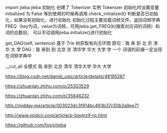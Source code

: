 import jieba
jieba 初始化
创建了 Tokenizer 实例
Tokenizer 初始化时设置变量 initialized 为 False
等到使用的时候再调用 check_initialized() 判断是否已初始化，如果没有初始化，进行初始化
初始化过程主要加载词频文件，返回词频字典FREQ（key为词，value为词频，可用jieba.get_FREQ(k)搜索对应词的词频）和词的总数目。
可以手动调用jieba.initialize()进行初始化

get_DAG(self, sentence) 基于 Trie 树获取有向无环图
原句：我	来		到	北	京	清	华	大	学
DAG：我  来到	到	 北京 京 清华学 华大 大学 学
一个 词语的前缀一定出现在词频字典中

__cut_all 全模式
我 来到 北京 清华 清华大学 华大 大学

https://blog.csdn.net/daniel_ustc/article/details/48195287

https://zhuanlan.zhihu.com/p/25303529

https://zhuanlan.zhihu.com/p/35846232

http://midday.me/article/003023dc3f814bc493b37c50b2a9ee71

http://www.voidcn.com/article/p-bgvtrzjf-rp.html

https://github.com/fxsjy/jieba

